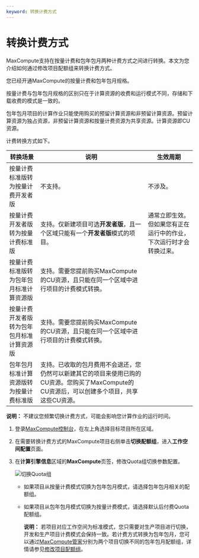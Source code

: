 ```yaml
---
keyword: 转换计费方式
---
```


# 转换计费方式

MaxCompute支持在按量计费和包年包月两种计费方式之间进行转换。本文为您介绍如何通过修改项目配额组来转换计费方式。

您已经开通MaxCompute的按量计费和包年包月规格。

按量计费与包年包月规格的区别只在于计算资源的收费和运行模式不同，存储和下载收费的模式是一致的。

包年包月项目的计算作业只能使用购买的预留计算资源和非预留计算资源。预留计算资源为独占资源，非预留计算资源和按量计费资源为共享资源。计算资源即CU资源。

计费转换方式如下。

|转换场景|说明|生效周期|
|----|--|----|
|按量计费标准版转为按量计费开发者版|不支持。|不涉及。|
|按量计费开发者版转为按量计费标准版|支持。仅新建项目可选**开发者版**，且一个区域只能有一个**开发者版**模式的项目。|通常立即生效。但如果您有正在运行中的作业，下次运行时才会转换过来。|
|按量计费标准版转为包年包月标准计算资源版|支持。需要您提前购买MaxCompute的CU资源，且只能在同一个区域中进行项目的计费模式转换。|
|按量计费开发者版转为包年包月标准计算资源版|支持。需要您提前购买MaxCompute的CU资源，且只能在同一个区域中进行项目的计费模式转换。|
|包年包月标准计算资源版转为按量计费标准版|支持。已收取的包月费用不会退还，您仍然可以新建其它的项目来使用已购的CU资源。您购买了MaxCompute的CU资源后，可以创建多个项目，共享这些CU资源。|

**说明：** 不建议您频繁切换计费方式，可能会影响您计算作业的运行时间。

1.  登录[MaxCompute控制台](https://workbench.data.aliyun.com/console?#/MCEngines)，在左上角选择目标项目所在区域。

2.  在需要转换计费方式的MaxCompute项目右侧单击**切换配额组**，进入**工作空间配置**页面。

3.  在**计算引擎信息**区域的**MaxCompute**页签，修改Quota组切换参数配置。

    ![切换Quota组](https://static-aliyun-doc.oss-cn-hangzhou.aliyuncs.com/assets/img/zh-CN/2432605061/p180602.png)

    -   如果项目从按量计费模式切换为包年包月模式，请选择包年包月相关的配额组。
    -   如果项目从包年包月模式切换为按量计费模式，请选择默认后付费Quota配额组。

        **说明：** 若项目对应工作空间为标准模式，您只需要对生产项目进行切换，开发和生产项目计费模式会保持一致。若计费方式转换为包年包月，您可以通过[MaxCompute管家](/cn.zh-CN/管理/资源和作业管理/MaxCompute管家.md)分别为两个项目切换不同的包年包月配额组，详情请参见[修改项目配额组](/cn.zh-CN/管理/资源和作业管理/MaxCompute管家.mdsection_biq_anv_gnl)。


